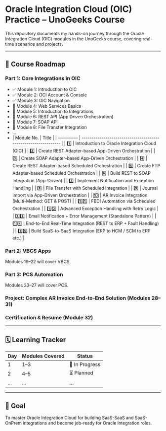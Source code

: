 # Oracle Integration Cloud (OIC) Practice – UnoGeeks Course

This repository documents my hands-on journey through the Oracle Integration Cloud (OIC) modules in the UnoGeeks course, covering real-time scenarios and projects.

---

## 🚀 Course Roadmap

### Part 1: Core Integrations in OIC
- ✅ Module 1: Introduction to OIC
- ✅ Module 2: OCI Account & Console
- ✅ Module 3: OIC Navigation
- 🔄 Module 4: Web Services Basics
- 🔄 Module 5: Introduction to Integrations
- 🔄 Module 6: REST API (App Driven Orchestration)
- 🔄 Module 7: SOAP API
- 🔄 Module 8: File Transfer Integration
- …
- | Module No. | Title                                                           |
| ---------- | --------------------------------------------------------------- |
| 1️⃣        | Introduction to Oracle Integration Cloud (OIC)                  |
| 2️⃣        | Create REST Adapter-based App-Driven Orchestration              |
| 3️⃣        | Create SOAP Adapter-based App-Driven Orchestration              |
| 4️⃣        | Create REST Adapter-based Scheduled Orchestration               |
| 5️⃣        | Create FTP Adapter-based Scheduled Orchestration                |
| 6️⃣        | Build REST to SOAP Integration (App-Driven)                     |
| 7️⃣        | Implement Notification and Exception Handling                   |
| 8️⃣        | File Transfer with Scheduled Integration                        |
| 9️⃣        | Journal Import via App-Driven Orchestration                     |
| 🔟         | AR Invoice Integration (Multi-Method: GET & POST)               |
| 1️⃣1️⃣     | FBDI Automation via Scheduled Orchestration                     |
| 1️⃣2️⃣     | Advanced Exception Handling with Retry Logic                    |
| 1️⃣3️⃣     | Email Notification + Error Management (Standalone Pattern)      |
| 1️⃣4️⃣     | End-to-End Real-Time Integration (REST to ERP + Fault Handling) |
| 1️⃣5️⃣     | Build SaaS-to-SaaS Integration (ERP to HCM / SCM to ERP etc.)   |

  
### Part 2: VBCS Apps
Modules 19–22 will cover VBCS.

### Part 3: PCS Automation
Modules 23–27 will cover PCS.

### Project: Complex AR Invoice End-to-End Solution (Modules 28–31)

### Certification & Resume (Module 32)

---

## 🗓️ Learning Tracker

| Day | Modules Covered | Status |
|-----|-----------------|--------|
| 1 | 1–3 | 🔄 In Progress |
| 2 | 4–5 | ⏳ Planned |
| … | … | … |

---

## 🎯 Goal
To master Oracle Integration Cloud for building SaaS-SaaS and SaaS-OnPrem integrations and become job-ready for Oracle Integration roles.
